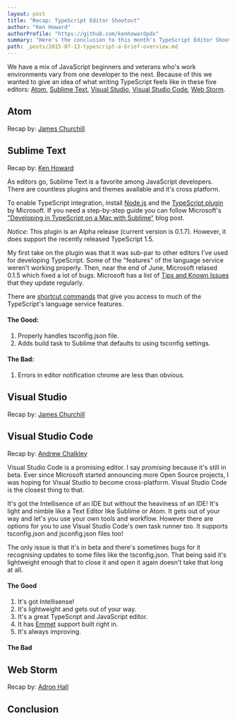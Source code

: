 ```yaml
---
layout: post
title: "Recap: TypeScript Editor Shootout"
author: "Ken Howard"
authorProfile: "https://github.com/kenhowardpdx"
summary: "Here's the conclusion to this month's TypeScript Editor Shootout where four brave souls demonstrated five different editors/IDEs. The results may suprise you."
path: _posts/2015-07-13-typescript-a-brief-overview.md
---
```


We have a mix of JavaScript beginners and veterans who's work environments vary from one developer to the next. Because of this we wanted to give an idea of what writing TypeScript feels like in these five editors: [Atom](https://atom.io/), [Sublime Text](http://www.sublimetext.com/), [Visual Studio](https://www.visualstudio.com/vs-2015-product-editions), [Visual Studio Code](https://www.visualstudio.com/products/code-vs), [Web Storm](https://www.jetbrains.com/webstorm/).

## Atom
Recap by: [James Churchill](https://github.com/smashdevcode)

## Sublime Text
Recap by: [Ken Howard](https://github.com/kenhowardpdx)

As editors go, Sublime Text is a favorite among JavaScript developers. There are countless plugins and themes available and it's cross platform.

To enable TypeScript integration, install [Node.js](https://nodejs.org/) and the [TypeScript plugin](https://github.com/Microsoft/TypeScript-Sublime-Plugin) by Microsoft. If you need a step-by-step guide you can follow Microsoft's ["Developing in TypeScript on a Mac with Sublime"](http://blogs.msdn.com/b/typescript/archive/2015/06/05/developing-in-typescript-on-a-mac-with-sublime.aspx) blog post.

_Notice:_ This plugin is an Alpha release (current version is 0.1.7). However, it does support the recently released TypeScript 1.5.

My first take on the plugin was that it was sub-par to other editors I've used for developing TypeScript. Some of the "features" of the language service weren't working properly. Then, near the end of June, Microsoft relased 0.1.5 which fixed a lot of bugs. Microsoft has a list of [Tips and Known Issues](https://github.com/Microsoft/TypeScript-Sublime-Plugin/wiki/Tips-and-Known-Issues) that they update regularly.

There are [shortcut commands](https://github.com/Microsoft/TypeScript-Sublime-Plugin#features) that give you access to much of the TypeScript's language service features.

#### The Good:
1. Properly handles tsconfig.json file.
2. Adds build task to Sublime that defaults to using tsconfig settings.

#### The Bad:
1. Errors in editor notification chrome are less than obvious.

## Visual Studio
Recap by: [James Churchill](https://github.com/smashdevcode)

## Visual Studio Code
Recap by: [Andrew Chalkley](https://github.com/chalkers)

Visual Studio Code is a promising editor. I say _promising_ because it's still in beta. Ever since Microsoft started announcing more Open Source projects, I was hoping for Visual Studio to become cross-platform. Visual Studio Code is the closest thing to that.

It's got the Intellisence of an IDE but without the heaviness of an IDE! It's light and nimble like a Text Editor like Sublime or Atom. It gets out of your way and let's you use your own tools and workflow. However there are options for you to use Visual Studio Code's own task runner too. It supports tsconfig.json and jsconfig.json files too!

The only issue is that it's in beta and there's sometimes bugs for it recognising updates to some files like the tsconfig.json. That being said it's lightweight enough that to close it and open it again doesn't take that long at all.

#### The Good

1. It's got Intellisense!
2. It's lightweight and gets out of your way.
3. It's a great TypeScript and JavaScript editor.
4. It has [Emmet](http://emmet.io/) support built right in.
5. It's always improving.

#### The Bad

## Web Storm
Recap by: [Adron Hall](https://github.com/adron)

## Conclusion
